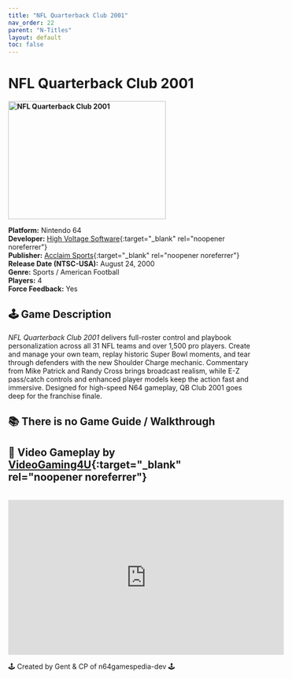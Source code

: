 ```yaml
---
title: "NFL Quarterback Club 2001"
nav_order: 22
parent: "N-Titles"
layout: default
toc: false
---
```


# NFL Quarterback Club 2001

<b>
<img src="https://images.launchbox-app.com/60095856-53a4-4f1f-9a0b-970e250b28c8.jpg" alt="NFL Quarterback Club 2001" width="320" height="240" />
</b>

**Platform:** Nintendo 64  
**Developer:** [High Voltage Software](https://en.wikipedia.org/wiki/High_Voltage_Software){:target="_blank" rel="noopener noreferrer"}  
**Publisher:** [Acclaim Sports](https://en.wikipedia.org/wiki/List_of_Acclaim_Entertainment_subsidiaries#Acclaim_Sports){:target="_blank" rel="noopener noreferrer"}  
**Release Date (NTSC-USA):** August 24, 2000  
**Genre:** Sports / American Football  
**Players:** 4  
**Force Feedback:** Yes  

## 🕹️ Game Description  
*NFL Quarterback Club 2001* delivers full-roster control and playbook personalization across all 31 NFL teams and over 1,500 pro players. Create and manage your own team, replay historic Super Bowl moments, and tear through defenders with the new Shoulder Charge mechanic. Commentary from Mike Patrick and Randy Cross brings broadcast realism, while E-Z pass/catch controls and enhanced player models keep the action fast and immersive. Designed for high-speed N64 gameplay, QB Club 2001 goes deep for the franchise finale.

## 📚 There is no Game Guide / Walkthrough

## 🎥 Video Gameplay by [VideoGaming4U](https://www.youtube.com/@VideoGaming4U){:target="_blank" rel="noopener noreferrer"}  
<br />  
<iframe width="560" height="315" src="https://www.youtube.com/embed/9YCmbb8kRKo" title="NFL Quarterback Club 2001 Longplay" frameborder="0" allowfullscreen></iframe>

🕹️ Created by Gent & CP of n64gamespedia-dev 🕹️  
<!-- Vault Format: n64gamespedia-dev -->  
<!-- Protocol Source: _vault-specs/format-protocol.md -->
